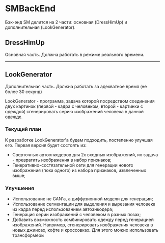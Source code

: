 # SMBackEnd

Бэк-энд SM делится на 2 части: основная (DressHimUp) и дополнительная (LookGenerator). 

## DressHimUp
Основная часть. Должна работать в режиме реального времени.


---

## LookGenerator
Дополнительная часть. Должна работать за адекватное время (не более 30 секунд)

LookGenerator - программа, задача которой посредством соединения двух картинок (первой - кадра с человеком, второй - картинки с одеждой) сгенерировать серию изображений человека в данной одежде.

### Текущий план
К разработке LookGenerator'а будем подходить, постепенно улучшая его. Первая версия будет состоять из:
- Сверточных автоэнкодеров для 2х входных изображений, их задача - превратить изображения в набор признаков;
- Генеративно-состязательной сети для генерации нового изображения (пока одного) из набора признаков, извлеченных выше;

### Улучшения
- Использование не GAN'а, а диффузионной модели для генерации;
- Использование сегментации для выделения и вырезания человека из кадра перед использованием автоэнкодера;
- Генерация серии изображений с человеком в разных позах;
- Добавить возможность комбинировать одежду перед генерацией изображений. Например, сгенерировать изображения человека в новых джинсах, кофте и кроссовках. Для этого можно использовать трансформеры 
